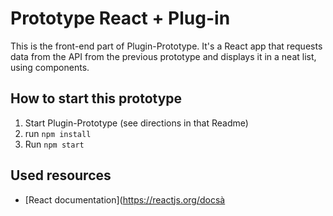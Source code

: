 # Prototype React + Plug-in
This is the front-end part of Plugin-Prototype. It's a React app that requests data from the API from the previous prototype and displays it in a neat list, using components. 

## How to start this prototype
1. Start Plugin-Prototype (see directions in that Readme)
2. run `npm install`
3. Run `npm start`

## Used resources
* [React documentation](https://reactjs.org/docsà


